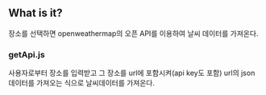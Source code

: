 ## What is it?
장소를 선택하면 openweathermap의 오픈 API를 이용하여 날씨 데이터를 가져온다.

### getApi.js
사용자로부터 장소를 입력받고 그 장소를 url에 포함시켜(api key도 포함) url의 json 데이터를 가져오는 식으로 날씨데이터를 가져온다.